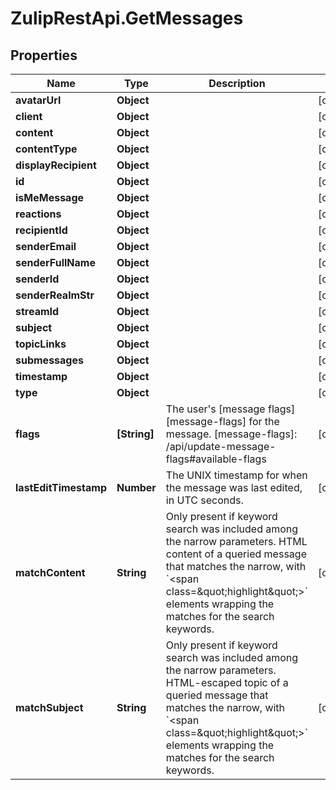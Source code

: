 # ZulipRestApi.GetMessages

## Properties

Name | Type | Description | Notes
------------ | ------------- | ------------- | -------------
**avatarUrl** | **Object** |  | [optional] 
**client** | **Object** |  | [optional] 
**content** | **Object** |  | [optional] 
**contentType** | **Object** |  | [optional] 
**displayRecipient** | **Object** |  | [optional] 
**id** | **Object** |  | [optional] 
**isMeMessage** | **Object** |  | [optional] 
**reactions** | **Object** |  | [optional] 
**recipientId** | **Object** |  | [optional] 
**senderEmail** | **Object** |  | [optional] 
**senderFullName** | **Object** |  | [optional] 
**senderId** | **Object** |  | [optional] 
**senderRealmStr** | **Object** |  | [optional] 
**streamId** | **Object** |  | [optional] 
**subject** | **Object** |  | [optional] 
**topicLinks** | **Object** |  | [optional] 
**submessages** | **Object** |  | [optional] 
**timestamp** | **Object** |  | [optional] 
**type** | **Object** |  | [optional] 
**flags** | **[String]** | The user&#39;s [message flags][message-flags] for the message.  [message-flags]: /api/update-message-flags#available-flags  | [optional] 
**lastEditTimestamp** | **Number** | The UNIX timestamp for when the message was last edited, in UTC seconds.  | [optional] 
**matchContent** | **String** | Only present if keyword search was included among the narrow parameters. HTML content of a queried message that matches the narrow, with &#x60;&lt;span class&#x3D;\&quot;highlight\&quot;&gt;&#x60; elements wrapping the matches for the search keywords.  | [optional] 
**matchSubject** | **String** | Only present if keyword search was included among the narrow parameters. HTML-escaped topic of a queried message that matches the narrow, with &#x60;&lt;span class&#x3D;\&quot;highlight\&quot;&gt;&#x60; elements wrapping the matches for the search keywords.  | [optional] 


